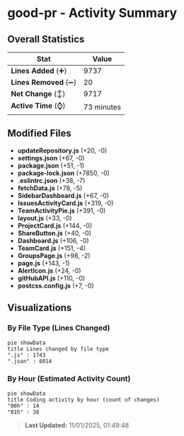 # good-pr - Activity Summary 

## Overall Statistics

| Stat                   | Value                                                             |
| ---------------------- | ----------------------------------------------------------------- |
| **Lines Added** (➕)   | 9737                                          |
| **Lines Removed** (➖) | 20                                        |
| **Net Change** (↕)    | 9717                |
| **Active Time** (⌚)   | 73 minutes |


## Modified Files
- **updateRepository.js** (+20, -0)
- **settings.json** (+67, -0)
- **package.json** (+51, -1)
- **package-lock.json** (+7850, -0)
- **.eslintrc.json** (+38, -7)
- **fetchData.js** (+78, -5)
- **SidebarDashboard.js** (+67, -0)
- **IssuesActivityCard.js** (+319, -0)
- **TeamActivityPie.js** (+391, -0)
- **layout.js** (+33, -0)
- **ProjectCard.js** (+144, -0)
- **ShareButton.js** (+40, -0)
- **Dashboard.js** (+106, -0)
- **TeamCard.js** (+151, -4)
- **GroupsPage.js** (+98, -2)
- **page.js** (+143, -1)
- **AlertIcon.js** (+24, -0)
- **gitHubAPI.js** (+110, -0)
- **postcss.config.js** (+7, -0)

## Visualizations

### By File Type (Lines Changed)

```mermaid
pie showData
title Lines changed by file type
".js" : 1743
".json" : 8014
```

### By Hour (Estimated Activity Count)

```mermaid
pie showData
title Coding activity by hour (count of changes)
"00h" : 14
"01h" : 38
```


> **Last Updated:** 11/01/2025, 01:49:48